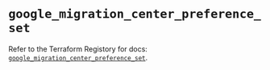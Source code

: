 # `google_migration_center_preference_set`

Refer to the Terraform Registory for docs: [`google_migration_center_preference_set`](https://registry.terraform.io/providers/hashicorp/google/5.21.0/docs/resources/migration_center_preference_set).

